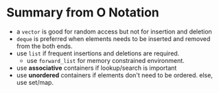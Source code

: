 # Summary from O Notation

- a `vector` is good for random access but not for insertion and deletion
- `deque` is preferred when elements needs to be inserted and removed from
  the both ends.
- use `list` if frequent insertions and deletions are required.
  - use `forward_list` for memory constrained environment.
- use **associative** containers if lookup/search is important
- use **unordered** containers if elements don't need to be ordered. else,
  use set/map.